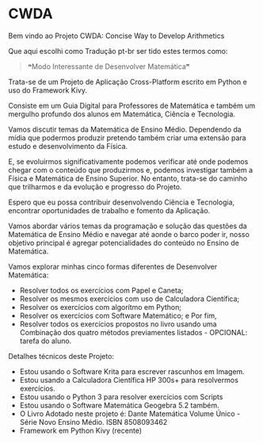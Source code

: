 # CWDA
Bem vindo ao Projeto CWDA:
Concise Way to Develop Arithmetics

Que aqui escolhi como Tradução pt-br ser
tido estes termos como: 
> ❝Modo Interessante de Desenvolver Matemática❞ 

Trata-se de um Projeto de Aplicação Cross-Platform escrito
em Python e uso do Framework Kivy.

Consiste em um Guia Digital para Professores de Matemática e
também um mergulho profundo dos alunos em Matemática, Ciência e Tecnologia.

Vamos discutir temas da Matemática de Ensino Médio. 
Dependendo da mídia que podermos produzir pretendo também 
criar uma extensão para estudo e desenvolvimento da Física.

E, se evoluirmos significativamente podemos verificar
até onde podemos chegar com o conteúdo que produzirmos e,
podemos investigar também a Física e Matemática de Ensino Superior.
No entanto, trata-se do caminho que trilharmos e 
da evolução e progresso do Projeto.

Espero que eu possa contribuir desenvolvendo Ciência e Tecnologia,
encontrar oportunidades de trabalho e fomento da Aplicação.

Vamos abordar vários temas da programação e solução das
questões da Matemática de Ensino Médio e navegar até aonde
o barco poder ir, nosso objetivo principal é agregar potencialidades
do conteúdo no Ensino de Matemática.

Vamos explorar minhas cinco formas diferentes de Desenvolver Matemática:
* Resolver todos os exercícios com Papel e Caneta;
* Resolver os mesmos exercícios com uso de Calculadora Científica;
* Resolver os exercícios com algorítmo em Python;
* Resolver os exercícios com Software Matemático; e Por fim,
* Resolver todos os exercícios propostos no livro usando 
uma Combinação dos quatro métodos previamentes listados - OPCIONAL: tarefa do aluno.

Detalhes técnicos deste Projeto:
* Estou usando o Software Krita para escrever rascunhos em Imagem.
* Estou usando a Calculadora Científica HP 300s+ para resolvermos exercícios.
* Estou usando o Python 3 para resolver exercícios com Scripts
* Estou usando o Software Matemática Geogebra 5.2 também.
* O Livro Adotado neste projeto é: Dante Matemática Volume Único - Série Novo Ensino Médio. ISBN 8508093462
* Framework em Python Kivy (recente)

